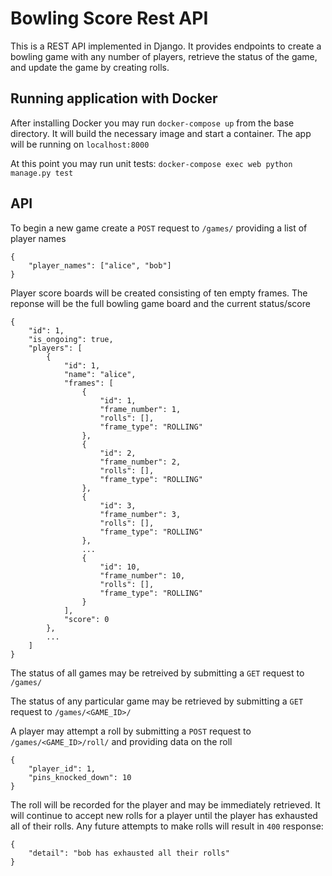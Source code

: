 # Bowling Score Rest API
This is a REST API implemented in Django. It provides endpoints to create a bowling game with any number of players, retrieve the status of the game, and update the game by creating rolls.

## Running application with Docker
After installing Docker you may run
`docker-compose up`
from the base directory.
It will build the necessary image and start a container.
The app will be running on `localhost:8000`

At this point you may run unit tests:
`docker-compose exec web python manage.py test`


## API
To begin a new game create a `POST` request to
`/games/`
providing a list of player names
```
{
    "player_names": ["alice", "bob"]
}
```

Player score boards will be created consisting of ten empty frames.
The reponse will be the full bowling game board and the current status/score
```
{
    "id": 1,
    "is_ongoing": true,
    "players": [
        {
            "id": 1,
            "name": "alice",
            "frames": [
                {
                    "id": 1,
                    "frame_number": 1,
                    "rolls": [],
                    "frame_type": "ROLLING"
                },
                {
                    "id": 2,
                    "frame_number": 2,
                    "rolls": [],
                    "frame_type": "ROLLING"
                },
                {
                    "id": 3,
                    "frame_number": 3,
                    "rolls": [],
                    "frame_type": "ROLLING"
                },
                ...
                {
                    "id": 10,
                    "frame_number": 10,
                    "rolls": [],
                    "frame_type": "ROLLING"
                }
            ],
            "score": 0
        },
        ...
    ]
}
```

The status of all games may be retreived by submitting a `GET` request to
`/games/`

The status of any particular game may be retrieved by submitting a `GET` request to
`/games/<GAME_ID>/`

A player may attempt a roll by submitting a `POST` request to
`/games/<GAME_ID>/roll/`
and providing data on the roll
```
{
    "player_id": 1,
    "pins_knocked_down": 10
}
```
The roll will be recorded for the player and may be immediately retrieved.
It will continue to accept new rolls for a player until the player has exhausted all of their rolls.
Any future attempts to make rolls will result in `400` response:
```
{
    "detail": "bob has exhausted all their rolls"
}
```
